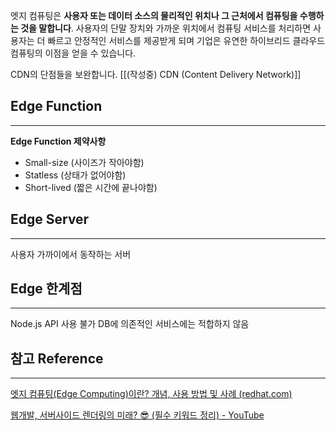 

엣지 컴퓨팅은 **사용자 또는 데이터 소스의 물리적인 위치나 그 근처에서 컴퓨팅을 수행하는 것을 말합니다**. 사용자의 단말 장치와 가까운 위치에서 컴퓨팅 서비스를 처리하면 사용자는 더 빠르고 안정적인 서비스를 제공받게 되며 기업은 유연한 하이브리드 클라우드 컴퓨팅의 이점을 얻을 수 있습니다.

CDN의 단점들을 보완합니다.  [[(작성중) CDN (Content Delivery Network)]]




## Edge Function
---
**Edge Function 제약사항**
- Small-size (사이즈가 작아야함)
- Statless (상태가 없어야함)
- Short-lived (짧은 시간에 끝나야함)

## Edge Server
---
사용자 가까이에서 동작하는 서버


## Edge 한계점
---
Node.js API 사용 불가
DB에 의존적인 서비스에는 적합하지 않음



## 참고 Reference
---
[엣지 컴퓨팅(Edge Computing)이란? 개념, 사용 방법 및 사례 (redhat.com)](https://www.redhat.com/ko/topics/edge-computing/what-is-edge-computing)

[웹개발, 서버사이드 렌더링의 미래? 😎 (필수 키워드 정리) - YouTube](https://www.youtube.com/watch?v=RLJ6tPzXB5Q)

